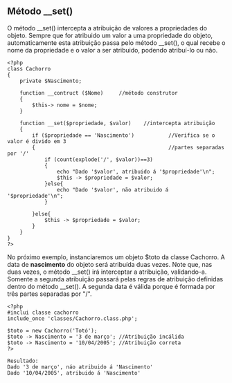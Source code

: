 ## Método __set()
O método __set() intercepta a atribuição de valores a propriedades do objeto. Sempre que for atribuido um valor a uma propriedade do objeto, automaticamente esta atribuição passa pelo método __set(), o qual recebe o nome da propriedade e o valor a ser atribuido, podendo atribuí-lo ou não.
```
<?php
class Cachorro
{
    private $Nascimento;

    function __contruct ($Nome)     //método construtor
    {
        $this-> nome = $nome;
    }

    function __set($propriedade, $valor)    //intercepta atribuição
    {
        if ($propriedade == 'Nascimento')           //Verifica se o valor é divido em 3
        {                                           //partes separadas por '/'
            if (count(explode('/', $valor))==3)
            {
                echo "Dado '$valor', atribuido á '$propriedade'\n";
                $this -> $propriedade = $valor;
            }else{
                echo "Dado '$valor', não atribuido á '$propriedade'\n";
            }
           
        }else{
            $this -> $propriedade = $valor;
        }
    }
}
?>
```
No próximo exemplo, instanciaremos um objeto $toto da classe Cachorro. A data de **nascimento** do objeto será atribuída duas vezes. Note que, nas duas vezes, o método __set() irá interceptar a atribuição, validando-a. Somente a segunda atribuição passará pelas regras de atribuição definidas dentro do método __set(). A segunda data é válida porque é formada por três partes separadas por "/".
```
<?php
#inclui classe cachorro
include_once 'classes/Cachorro.class.php';

$toto = new Cachorro('Totó');
$toto -> Nascimento = '3 de março'; //Atribuição incálida
$toto -> Nascimento = '10/04/2005'; //Atribuição correta
?>

Resultado:
Dado '3 de março', náo atribuido á 'Nascimento'
Dado '10/04/2005', atribuido á 'Nascimento'
```
